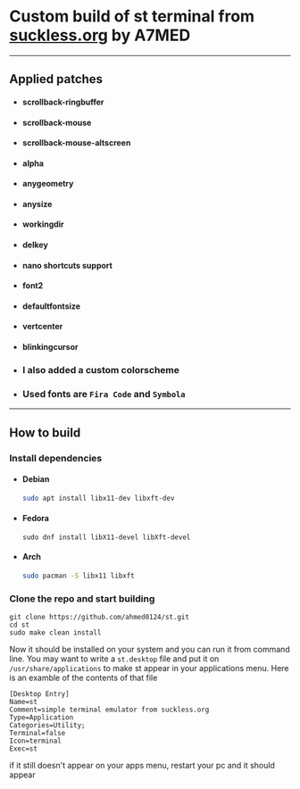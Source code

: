 # **Custom build of st terminal from [suckless.org](https://st.suckless.org) by A7MED**

---
## **Applied patches**
* #### scrollback-ringbuffer
* #### scrollback-mouse
* #### scrollback-mouse-altscreen
* #### alpha
* #### anygeometry
* #### anysize
* #### workingdir
* #### delkey
* #### nano shortcuts support
* #### font2
* #### defaultfontsize
* #### vertcenter
* #### blinkingcursor

* ### I also added a custom colorscheme
* ### Used fonts are `Fira Code` and `Symbola`

---
## **How to build**
### **Install dependencies**
* #### **Debian**
  ```bash
  sudo apt install libx11-dev libxft-dev
  ```
* #### **Fedora**
  ```
  sudo dnf install libX11-devel libXft-devel
  ```
* #### **Arch**
  ```bash
  sudo pacman -S libx11 libxft
  ```
  
### Clone the repo and start building
```
git clone https://github.com/ahmed0124/st.git
cd st
sudo make clean install
```

Now it should be installed on your system and you can run it from command line. You may want to write a `st.desktop` file and put it on `/usr/share/applications` to make st appear in your applications menu. Here is an examble of the contents of that file
```
[Desktop Entry]
Name=st
Comment=simple terminal emulator from suckless.org
Type=Application
Categories=Utility;
Terminal=false
Icon=terminal
Exec=st
```
if it still doesn't appear on your apps menu, restart your pc and it should appear
